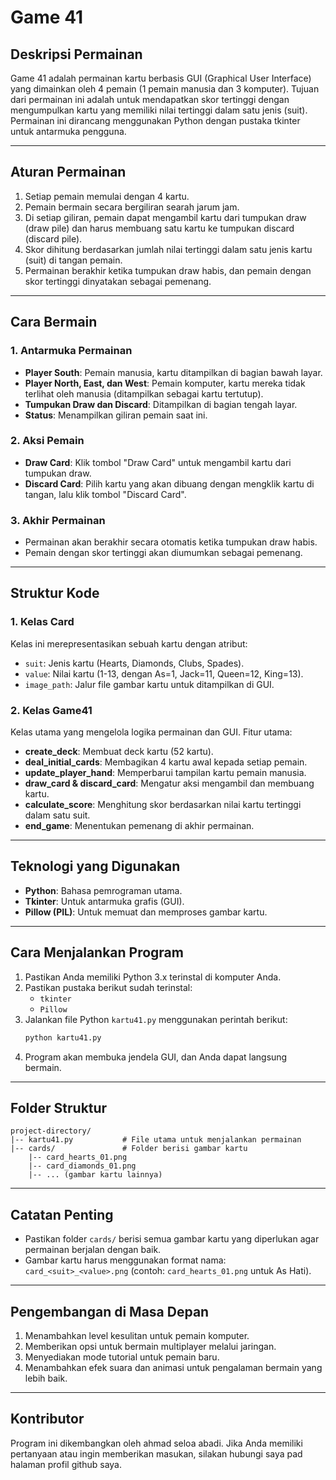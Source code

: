 # Game 41

## Deskripsi Permainan

Game 41 adalah permainan kartu berbasis GUI (Graphical User Interface) yang dimainkan oleh 4 pemain (1 pemain manusia dan 3 komputer). Tujuan dari permainan ini adalah untuk mendapatkan skor tertinggi dengan mengumpulkan kartu yang memiliki nilai tertinggi dalam satu jenis (suit). Permainan ini dirancang menggunakan Python dengan pustaka tkinter untuk antarmuka pengguna.

---

## Aturan Permainan

1. Setiap pemain memulai dengan 4 kartu.
2. Pemain bermain secara bergiliran searah jarum jam.
3. Di setiap giliran, pemain dapat mengambil kartu dari tumpukan draw (draw pile) dan harus membuang satu kartu ke tumpukan discard (discard pile).
4. Skor dihitung berdasarkan jumlah nilai tertinggi dalam satu jenis kartu (suit) di tangan pemain.
5. Permainan berakhir ketika tumpukan draw habis, dan pemain dengan skor tertinggi dinyatakan sebagai pemenang.

---

## Cara Bermain

### 1. Antarmuka Permainan

- **Player South**: Pemain manusia, kartu ditampilkan di bagian bawah layar.
- **Player North, East, dan West**: Pemain komputer, kartu mereka tidak terlihat oleh manusia (ditampilkan sebagai kartu tertutup).
- **Tumpukan Draw dan Discard**: Ditampilkan di bagian tengah layar.
- **Status**: Menampilkan giliran pemain saat ini.

### 2. Aksi Pemain

- **Draw Card**: Klik tombol "Draw Card" untuk mengambil kartu dari tumpukan draw.
- **Discard Card**: Pilih kartu yang akan dibuang dengan mengklik kartu di tangan, lalu klik tombol "Discard Card".

### 3. Akhir Permainan

- Permainan akan berakhir secara otomatis ketika tumpukan draw habis.
- Pemain dengan skor tertinggi akan diumumkan sebagai pemenang.

---

## Struktur Kode

### 1. Kelas Card

Kelas ini merepresentasikan sebuah kartu dengan atribut:

- `suit`: Jenis kartu (Hearts, Diamonds, Clubs, Spades).
- `value`: Nilai kartu (1-13, dengan As=1, Jack=11, Queen=12, King=13).
- `image_path`: Jalur file gambar kartu untuk ditampilkan di GUI.

### 2. Kelas Game41

Kelas utama yang mengelola logika permainan dan GUI. Fitur utama:

- **create_deck**: Membuat deck kartu (52 kartu).
- **deal_initial_cards**: Membagikan 4 kartu awal kepada setiap pemain.
- **update_player_hand**: Memperbarui tampilan kartu pemain manusia.
- **draw_card & discard_card**: Mengatur aksi mengambil dan membuang kartu.
- **calculate_score**: Menghitung skor berdasarkan nilai kartu tertinggi dalam satu suit.
- **end_game**: Menentukan pemenang di akhir permainan.

---

## Teknologi yang Digunakan

- **Python**: Bahasa pemrograman utama.
- **Tkinter**: Untuk antarmuka grafis (GUI).
- **Pillow (PIL)**: Untuk memuat dan memproses gambar kartu.

---

## Cara Menjalankan Program

1. Pastikan Anda memiliki Python 3.x terinstal di komputer Anda.
2. Pastikan pustaka berikut sudah terinstal:
   - `tkinter`
   - `Pillow`
3. Jalankan file Python `kartu41.py` menggunakan perintah berikut:
   ```bash
   python kartu41.py
   ```
4. Program akan membuka jendela GUI, dan Anda dapat langsung bermain.

---

## Folder Struktur

```
project-directory/
|-- kartu41.py           # File utama untuk menjalankan permainan
|-- cards/               # Folder berisi gambar kartu
    |-- card_hearts_01.png
    |-- card_diamonds_01.png
    |-- ... (gambar kartu lainnya)
```

---

## Catatan Penting

- Pastikan folder `cards/` berisi semua gambar kartu yang diperlukan agar permainan berjalan dengan baik.
- Gambar kartu harus menggunakan format nama: `card_<suit>_<value>.png` (contoh: `card_hearts_01.png` untuk As Hati).

---

## Pengembangan di Masa Depan

1. Menambahkan level kesulitan untuk pemain komputer.
2. Memberikan opsi untuk bermain multiplayer melalui jaringan.
3. Menyediakan mode tutorial untuk pemain baru.
4. Menambahkan efek suara dan animasi untuk pengalaman bermain yang lebih baik.

---

## Kontributor

Program ini dikembangkan oleh ahmad seloa abadi. Jika Anda memiliki pertanyaan atau ingin memberikan masukan, silakan hubungi saya pad halaman profil github saya.
